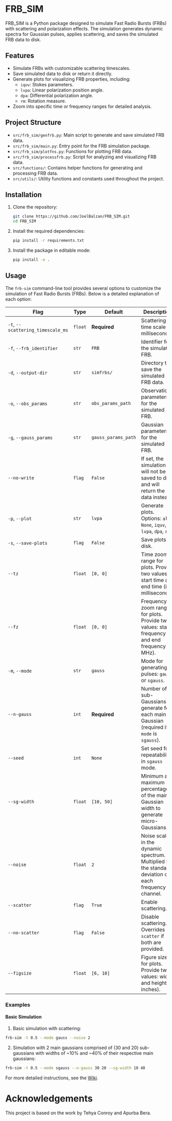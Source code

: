 # FRB_SIM

FRB_SIM is a Python package designed to simulate Fast Radio Bursts (FRBs) with scattering and polarization effects. The simulation generates dynamic spectra for Gaussian pulses, applies scattering, and saves the simulated FRB data to disk.

## Features
- Simulate FRBs with customizable scattering timescales.
- Save simulated data to disk or return it directly.
- Generate plots for visualizing FRB properties, including:
  - `iquv`: Stokes parameters.
  - `lvpa`: Linear polarization position angle.
  - `dpa`: Differential polarization angle.
  - `rm`: Rotation measure.
- Zoom into specific time or frequency ranges for detailed analysis.

## Project Structure

- `src/frb_sim/genfrb.py`: Main script to generate and save simulated FRB data.
- `src/frb_sim/main.py`: Entry point for the FRB simulation package.
- `src/frb_sim/plotfns.py`: Functions for plotting FRB data.
- `src/frb_sim/processfrb.py`: Script for analyzing and visualizing FRB data.
- `src/functions/`: Contains helper functions for generating and processing FRB data.
- `src/utils/`: Utility functions and constants used throughout the project.

## Installation

1. Clone the repository:
    ```sh
    git clone https://github.com/JoelBalzan/FRB_SIM.git
    cd FRB_SIM
    ```

2. Install the required dependencies:
    ```sh
    pip install -r requirements.txt
    ```

3. Install the package in editable mode:
    ```sh
    pip install -e .
    ```

## Usage
The `frb-sim` command-line tool provides several options to customize the simulation of Fast Radio Bursts (FRBs). Below is a detailed explanation of each option:

| **Flag**                  | **Type**   | **Default**       | **Description**                                                                                     |
|---------------------------|------------|-------------------|-----------------------------------------------------------------------------------------------------|
| `-t`, `--scattering_timescale_ms` | `float`   | **Required**    | Scattering time scale in milliseconds.                                                             |
| `-f`, `--frb_identifier`  | `str`      | `FRB`             | Identifier for the simulated FRB.                                                                  |
| `-d`, `--output-dir`       | `str`      | `simfrbs/`        | Directory to save the simulated FRB data.                                                          |
| `-o`, `--obs_params`       | `str`      | `obs_params_path` | Observation parameters for the simulated FRB.                                                      |
| `-g`, `--gauss_params`     | `str`      | `gauss_params_path` | Gaussian parameters for the simulated FRB.                                                         |
| `--no-write`               | `flag`     | `False`           | If set, the simulation will not be saved to disk and will return the data instead.                 |
| `-p`, `--plot`             | `str`      | `lvpa`            | Generate plots. Options: `all`, `None`, `iquv`, `lvpa`, `dpa`, `rm`.                               |
| `-s`, `--save-plots`       | `flag`     | `False`           | Save plots to disk.                                                                                |
| `--tz`                    | `float`    | `[0, 0]`          | Time zoom range for plots. Provide two values: start time and end time (in milliseconds).          |
| `--fz`                    | `float`    | `[0, 0]`          | Frequency zoom range for plots. Provide two values: start frequency and end frequency (in MHz).    |
| `-m`, `--mode`             | `str`      | `gauss`           | Mode for generating pulses: `gauss` or `sgauss`.                                                   |
| `--n-gauss`               | `int`      | **Required**      | Number of sub-Gaussians to generate for each main Gaussian (required if `--mode` is `sgauss`).      |
| `--seed`                  | `int`      | `None`            | Set seed for repeatability in `sgauss` mode.                                                       |
| `--sg-width`              | `float`    | `[10, 50]`        | Minimum and maximum percentage of the main Gaussian width to generate micro-Gaussians.             |
| `--noise`                 | `float`    | `2`               | Noise scale in the dynamic spectrum. Multiplied by the standard deviation of each frequency channel.|
| `--scatter`               | `flag`     | `True`            | Enable scattering.                                                                                 |
| `--no-scatter`            | `flag`     | `False`           | Disable scattering. Overrides `--scatter` if both are provided.                                    |
| `--figsize`               | `float`    | `[6, 10]`         | Figure size for plots. Provide two values: width and height (in inches).                           |

### Examples

#### Basic Simulation
1. Basic simulation with scattering:
```sh
frb-sim -t 0.5 --mode gauss --noise 2
```
2. Simulation with 2 main gaussians comprised of (30 and 20) sub-gaussians with widths of ~10% and ~40% of their respective main gaussians:
```sh
frb-sim -t 0.5 --mode sgauss --n-gauss 30 20 --sg-width 10 40
```
For more detailed instructions, see the [Wiki](https://github.com/JoelBalzan/FRB_SIM/wiki).

# Acknowledgements
This project is based on the work by Tehya Conroy and Apurba Bera.
